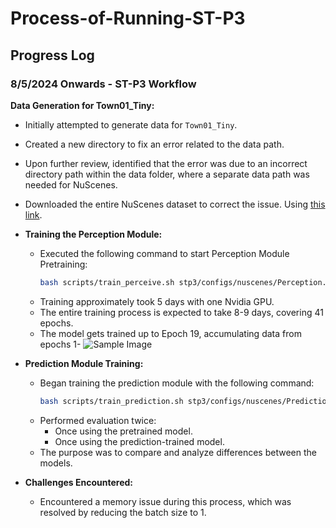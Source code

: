 # Process-of-Running-ST-P3

## Progress Log

### 8/5/2024 Onwards - ST-P3 Workflow

**Data Generation for Town01_Tiny:**
  - Initially attempted to generate data for `Town01_Tiny`.
  - Created a new directory to fix an error related to the data path.
  - Upon further review, identified that the error was due to an incorrect directory path within the data folder, where a separate data path was needed for NuScenes.
  - Downloaded the entire NuScenes dataset to correct the issue. Using [this link](https://www.nuscenes.org/login?prevpath=download&prevhash=).


- **Training the Perception Module:**
  - Executed the following command to start Perception Module Pretraining:
    ```bash
    bash scripts/train_perceive.sh stp3/configs/nuscenes/Perception.yml /data/Nuscene
    ```
  - Training approximately took 5 days with one Nvidia GPU.
  - The entire training process is expected to take 8-9 days, covering 41 epochs.
  - The model gets trained up to Epoch 19, accumulating data from epochs 1-
  ![Sample Image](photo_6210866531194224435_y)


- **Prediction Module Training:**
  - Began training the prediction module with the following command:
    ```bash
    bash scripts/train_prediction.sh stp3/configs/nuscenes/Prediction.yml data/Nuscenes tensorboard_logs/09August2024at13_52_16KST_SimulationPC_Perception/default/version_0/checkpoints/epoch=19-step=174159.ckpt
    ```
  - Performed evaluation twice:
    - Once using the pretrained model.
    - Once using the prediction-trained model.
  - The purpose was to compare and analyze differences between the models.

- **Challenges Encountered:**
  - Encountered a memory issue during this process, which was resolved by reducing the batch size to 1.

